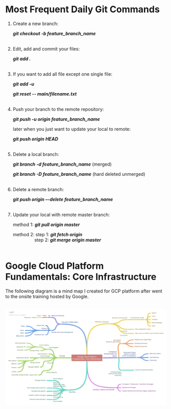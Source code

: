 # Most Frequent Daily Git Commands

1.	Create a new branch:

    **_git checkout -b feature_branch_name_**<br><br>
    
2.	Edit, add and commit your files:

    **_git add ._**<br><br>
    
3. If you want to add all file except one single file:

   **_git add -u_**
   
   **_git reset -- main/filename.txt_**<br><br>
   
4.	Push your branch to the remote repository:

    **_git push -u origin feature_branch_name_**
    
    later when you just want to update your local to remote:
    
    **_git push origin HEAD_**<br><br>
    
5.	Delete a local branch:

    **_git branch -d feature_branch_name_**    (merged)
    
    **_git branch -D feature_branch_name_**    (hard deleted unmerged)<br><br>
    
6.	Delete a remote branch:

    **_git push origin –-delete feature_branch_name_**<br><br>
    
7.	Update your local with remote master branch:<br>

    method 1: **_git pull origin master_**
    
    method 2: step 1: **_git fetch origin_**<br>
    &nbsp;&nbsp;&nbsp;&nbsp;&nbsp;&nbsp;&nbsp;&nbsp;&nbsp;&nbsp;&nbsp;&nbsp;&nbsp;&nbsp;&nbsp;&nbsp;&nbsp;step 2: **_git merge origin master_** <br><br>

# Google Cloud Platform Fundamentals: Core Infrastructure <br>

The following diagram is a mind map I created for GCP platform after went to the onsite training hosted by Google. <br><br>

![image](./GCP_core_mindtree.png)
